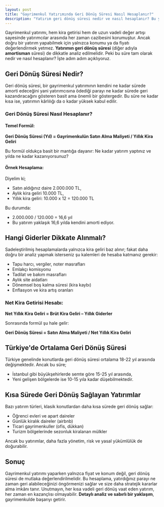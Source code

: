 ```yaml
---
layout: post
title: "Gayrimenkul Yatırımında Geri Dönüş Süresi Nasıl Hesaplanır?"
description: "Yatırım geri dönüş süresi nedir ve nasıl hesaplanır? Bu yazıda adım adım açıklıyoruz."
---
```


Gayrimenkul yatırımı, hem kira getirisi hem de uzun vadeli değer artışı sayesinde yatırımcılar arasında her zaman cazibesini korumuştur. Ancak doğru bir yatırım yapabilmek için yalnızca konumu ya da fiyatı değerlendirmek yetmez. **Yatırımın geri dönüş süresi** (diğer adıyla **amortisman** süresi) de dikkatle analiz edilmelidir. Peki bu süre tam olarak nedir ve nasıl hesaplanır? İşte adım adım açıklıyoruz.

## Geri Dönüş Süresi Nedir?

Geri dönüş süresi, bir gayrimenkul yatırımının kendini ne kadar sürede amorti edeceğini yani yatırımcısına ödediği parayı ne kadar sürede geri kazandıracağını gösteren basit ama önemli bir göstergedir. Bu süre ne kadar kısa ise, yatırımın kârlılığı da o kadar yüksek kabul edilir.

### Geri Dönüş Süresi Nasıl Hesaplanır?

#### Temel Formül:

**Geri Dönüş Süresi (Yıl) = Gayrimenkulün Satın Alma Maliyeti / Yıllık Kira Geliri**

Bu formül oldukça basit bir mantığa dayanır: Ne kadar yatırım yaptınız ve yılda ne kadar kazanıyorsunuz?

#### Örnek Hesaplama:

Diyelim ki;

- Satın aldığınız daire 2.000.000 TL,
- Aylık kira geliri 10.000 TL,
- Yıllık kira geliri: 10.000 x 12 = 120.000 TL

Bu durumda:

- 2.000.000 / 120.000 = 16,6 yıl
- Bu yatırım yaklaşık 16,6 yılda kendini amorti ediyor.

## Hangi Giderler Dikkate Alınmalı?

Sadeleştirilmiş hesaplamalarda yalnızca kira geliri baz alınır; fakat daha doğru bir analiz yapmak isterseniz şu kalemleri de hesaba katmanız gerekir:

- Tapu harcı, vergiler, noter masrafları
- Emlakçı komisyonu
- Tadilat ve bakım masrafları
- Aylık site aidatları
- Dönemsel boş kalma süresi (kira kaybı)
- Enflasyon ve kira artış oranları

### Net Kira Getirisi Hesabı:

**Net Yıllık Kira Geliri = Brüt Kira Geliri – Yıllık Giderler**

Sonrasında formül şu hale gelir:

**Geri Dönüş Süresi = Satın Alma Maliyeti / Net Yıllık Kira Geliri**

## Türkiye'de Ortalama Geri Dönüş Süresi

Türkiye genelinde konutlarda geri dönüş süresi ortalama 18-22 yıl arasında değişmektedir. Ancak bu süre;

- İstanbul gibi büyükşehirlerde semte göre 15-25 yıl arasında,
- Yeni gelişen bölgelerde ise 10-15 yıla kadar düşebilmektedir.

## Kısa Sürede Geri Dönüş Sağlayan Yatırımlar

Bazı yatırım türleri, klasik konutlardan daha kısa sürede geri dönüş sağlar:

- Öğrenci evleri ve apart daireler
- Günlük kiralık daireler (airbnb)
- Ticari gayrimenkuller (ofis, dükkan)
- Turizm bölgelerinde sezonluk kiralanan mülkler

Ancak bu yatırımlar, daha fazla yönetim, risk ve yasal yükümlülük de doğurabilir.

## Sonuç

Gayrimenkul yatırımı yaparken yalnızca fiyat ve konum değil, geri dönüş süresi de mutlaka değerlendirilmelidir. Bu hesaplama, yatırdığınız parayı ne zaman geri alabileceğinizi öngörmenizi sağlar ve size daha stratejik kararlar alma imkânı tanır. Unutmayın, her kısa vadeli geri dönüş vaat eden yatırım, her zaman en kazançlısı olmayabilir. **Detaylı analiz ve sabırlı bir yaklaşım**, gayrimenkulde başarıyı getirir.